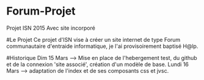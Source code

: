 # Forum-Projet
Projet ISN 2015 Avec site incorporé

#Le Projet
Ce projet d'ISN vise à créer un site internet de type Forum communautaire d'entraide informatique,
je l'ai provisoirement baptisé H@lp.

#Historique 
Dim 15 Mars --> Mise en place de l'hebergement test, du github et de la connexion 'site associé', création d'un modèle de base.
Lundi 16 Mars --> adaptation de l'index et de ses composants css et jvsc. 

